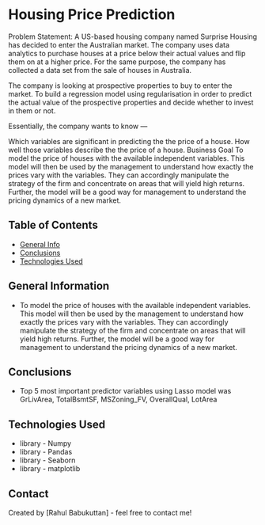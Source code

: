 # Housing Price Prediction 

Problem Statement:
A US-based housing company named Surprise Housing has decided to enter the Australian market. The company uses data analytics 
to purchase houses at a price below their actual values and flip them on at a higher price. For the same purpose, 
the company has collected a data set from the sale of houses in Australia.

The company is looking at prospective properties to buy to enter the market. To build a regression model using regularisation in order to 
predict the actual value of the prospective properties and decide whether to invest in them or not.

Essentially, the company wants to know —

Which variables are significant in predicting the the price of a house.
How well those variables describe the the price of a house.
Business Goal
To model the price of houses with the available independent variables. This model will then be used by the management to understand how 
exactly the prices vary with the variables. They can accordingly manipulate the strategy of the firm and concentrate on areas that will yield high 
returns. Further, the model will be a good way for management to understand the pricing dynamics of a new market.

## Table of Contents
* [General Info](#general-information)
* [Conclusions](#conclusions)
* [Technologies Used](#technologies-used)

## General Information
- To model the price of houses with the available independent variables. This model will then be used by the management to understand how 
exactly the prices vary with the variables. They can accordingly manipulate the strategy of the firm and concentrate on areas that will yield high 
returns. Further, the model will be a good way for management to understand the pricing dynamics of a new market.

## Conclusions
- Top 5 most important predictor variables using Lasso model was GrLivArea, TotalBsmtSF, MSZoning_FV, OverallQual, LotArea

## Technologies Used
- library - Numpy
- library - Pandas
- library - Seaborn
- library - matplotlib

## Contact
Created by [Rahul Babukuttan] - feel free to contact me!